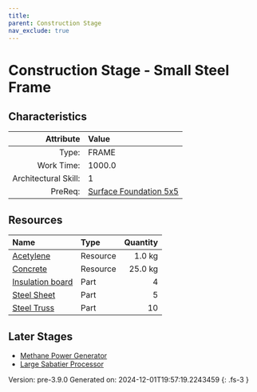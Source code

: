 ```yaml
---
title: 
parent: Construction Stage
nav_exclude: true
---
```

# Construction Stage - Small Steel Frame


## Characteristics

| Attribute      | Value |
|--------:|:------|
|Type:|FRAME|
|Work Time:|1000.0|
|Architectural Skill:|1|
|PreReq:|[Surface Foundation 5x5](../construction/surface-foundation-5x5.html)|

## Resources

| Name | Type | Quantity |
|:-----|:-----|-----:|
|[Acetylene](../resource/acetylene.html)|Resource|1.0 kg|
|[Concrete](../resource/concrete.html)|Resource|25.0 kg|
|[Insulation board](../part/insulation-board.html)|Part|4|
|[Steel Sheet](../part/steel-sheet.html)|Part|5|
|[Steel Truss](../part/steel-truss.html)|Part|10|

## Later Stages
- [Methane Power Generator](../construction/methane-power-generator.html)
- [Large Sabatier Processor](../construction/large-sabatier-processor.html)


Version: pre-3.9.0 Generated on: 2024-12-01T19:57:19.2243459
{: .fs-3 }